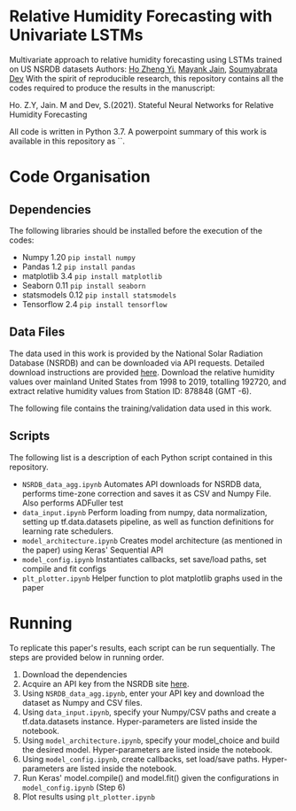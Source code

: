 # Relative Humidity Forecasting with Univariate LSTMs
Multivariate approach to relative humidity forecasting using LSTMs trained on US NSRDB datasets
Authors: [Ho Zheng Yi](https://github.com/hozhengyi), [Mayank Jain](https://github.com/jain15mayank), [Soumyabrata Dev](https://github.com/Soumyabrata)
With the spirit of reproducible research, this repository contains all the codes required to produce the results in the manuscript:

Ho. Z.Y, Jain. M and Dev, S.(2021). Stateful Neural Networks for Relative Humidity Forecasting

All code is written in Python 3.7. 
A powerpoint summary of this work is available in this repository as ``.


# Code Organisation
## Dependencies
The following libraries should be installed before the execution of the codes:
- Numpy 1.20 `pip install numpy`
- Pandas 1.2 `pip install pandas`
- matplotlib 3.4 `pip install matplotlib`
- Seaborn 0.11 `pip install seaborn`
- statsmodels 0.12 `pip install statsmodels`
- Tensorflow 2.4 `pip install tensorflow`

## Data Files
The data used in this work is provided by the National Solar Radiation Database (NSRDB) and can be downloaded via API requests. Detailed download instructions are provided [here](https://nsrdb.nrel.gov/data-sets/api-instructions.html). Download the relative humidity values over mainland United States from 1998 to 2019, totalling 192720, and extract relative humidity values from Station ID: 878848 (GMT -6). 

The following file contains the training/validation data used in this work.


## Scripts
The following list is a description of each Python script contained in this repository.
- `NSRDB_data_agg.ipynb` Automates API downloads for NSRDB data, performs time-zone correction and saves it as CSV and Numpy File. Also performs ADFuller test 
- `data_input.ipynb` Perform loading from numpy, data normalization, setting up tf.data.datasets pipeline, as well as function definitions for learning rate schedulers.
-  `model_architecture.ipynb` Creates model architecture (as mentioned in the paper) using Keras' Sequential API
-  `model_config.ipynb` Instantiates callbacks, set save/load paths, set compile and fit configs
-  `plt_plotter.ipynb` Helper function to plot matplotlib graphs used in the paper

# Running
To replicate this paper's results, each script can be run sequentially. The steps are provided below in running order.
1. Download the dependencies
2. Acquire an API key from the NSRDB site [here](https://developer.nrel.gov/signup/).
3. Using `NSRDB_data_agg.ipynb`, enter your API key and download the dataset as Numpy and CSV files.
4. Using `data_input.ipynb`, specify your Numpy/CSV paths and create a tf.data.datasets instance. Hyper-parameters are listed inside the notebook.
5. Using `model_architecture.ipynb`, specify your model_choice and build the desired model. Hyper-parameters are listed inside the notebook.
6. Using `model_config.ipynb`, create callbacks, set load/save paths. Hyper-parameters are listed inside the notebook.
7. Run Keras' model.compile() and model.fit() given the configurations in `model_config.ipynb` (Step 6)
8. Plot results using `plt_plotter.ipynb`
